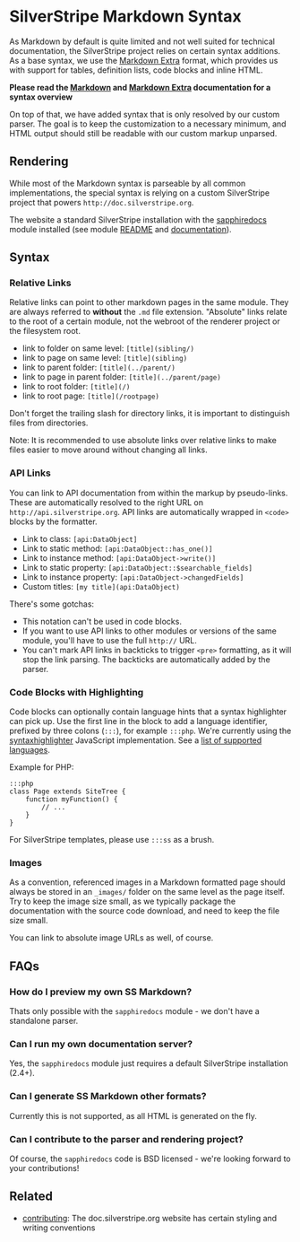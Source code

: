 # SilverStripe Markdown Syntax

As Markdown by default is quite limited and not well suited for technical documentation,
the SilverStripe project relies on certain syntax additions. As a base syntax, we use
the [Markdown Extra](http://michelf.com/projects/php-markdown/extra/) format, which provides us
with support for tables, definition lists, code blocks and inline HTML. 

**Please read the [Markdown](http://daringfireball.net/projects/markdown/syntax) and 
[Markdown Extra](http://michelf.com/projects/php-markdown/extra/) documentation for a syntax overview**

On top of that, we have added syntax that is only resolved by our custom parser.
The goal is to keep the customization to a necessary minimum, 
and HTML output should still be readable with our custom markup unparsed.

## Rendering

While most of the Markdown syntax is parseable by all common implementations,
the special syntax is relying on a custom SilverStripe project that powers `http://doc.silverstripe.org`.

The website a standard SilverStripe installation with the [sapphiredocs](http://open.silverstripe.org/browser/modules/sapphiredocs/trunk)
module installed (see module [README](http://open.silverstripe.org/browser/modules/sapphiredocs/trunk/README.md) and
[documentation](http://open.silverstripe.org/browser/modules/sapphiredocs/trunk/docs/en)).

## Syntax

### Relative Links

Relative links can point to other markdown pages in the same module.
They are always referred to **without** the `.md` file extension.
"Absolute" links relate to the root of a certain module,
not the webroot of the renderer project or the filesystem root.

* link to folder on same level: `[title](sibling/)`
* link to page on same level: `[title](sibling)`
* link to parent folder: `[title](../parent/)`
* link to page in parent folder: `[title](../parent/page)`
* link to root folder: `[title](/)`
* link to root page: `[title](/rootpage)`

Don't forget the trailing slash for directory links,
it is important to distinguish files from directories.

Note: It is recommended to use absolute links over relative links
to make files easier to move around without changing all links.

### API Links

You can link to API documentation from within the markup by pseudo-links.
These are automatically resolved to the right URL on `http://api.silverstripe.org`.
API links are automatically wrapped in `<code>` blocks by the formatter.

 * Link to class: `[api:DataObject]`
 * Link to static method: `[api:DataObject::has_one()]`
 * Link to instance method: `[api:DataObject->write()]`
 * Link to static property: `[api:DataObject::$searchable_fields]`
 * Link to instance property: `[api:DataObject->changedFields]`
 * Custom titles: `[my title](api:DataObject)`

There's some gotchas:

 * This notation can't be used in code blocks.
 * If you want to use API links to other modules or versions of the same module, you'll have to use the full `http://` URL.
 * You can't mark API links in backticks to trigger `<pre>` formatting, as it will stop the link parsing.
	 The backticks are automatically added by the parser.

### Code Blocks with Highlighting

Code blocks can optionally contain language hints that a syntax highlighter can
pick up. Use the first line in the block to add a language identifier, prefixed by three colons (`:::`), for example `:::php`.
We're currently using the [syntaxhighlighter](http://code.google.com/p/syntaxhighlighter/) JavaScript implementation.
See a [list of supported languages](http://code.google.com/p/syntaxhighlighter/wiki/Languages).

Example for PHP: 

	:::php
	class Page extends SiteTree {
		function myFunction() {
			// ...
		}
	}

For SilverStripe templates, please use `:::ss` as a brush.

### Images

As a convention, referenced images in a Markdown formatted page should always be stored
in an `_images/` folder on the same level as the page itself. Try to keep the image size
small, as we typically package the documentation with the source code download, and
need to keep the file size small. 

You can link to absolute image URLs as well, of course.

## FAQs

### How do I preview my own SS Markdown?

Thats only possible with the `sapphiredocs` module - we don't have a standalone parser.

### Can I run my own documentation server?

Yes, the `sapphiredocs` module just requires a default SilverStripe installation (2.4+).

### Can I generate SS Markdown other formats?

Currently this is not supported, as all HTML is generated on the fly.

### Can I contribute to the parser and rendering project?

Of course, the `sapphiredocs` code is BSD licensed - we're looking forward to your contributions!

## Related ##

 * [contributing](contributing#writing-documentation): The doc.silverstripe.org website has certain styling and writing conventions